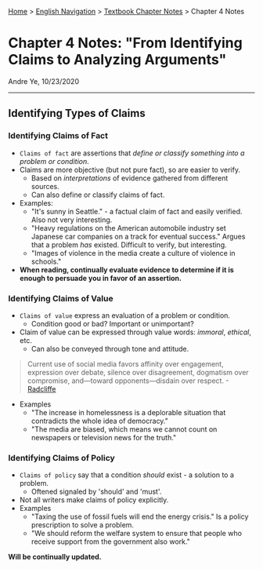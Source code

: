[Home](https://andre-ye.github.io) > [English Navigation](https://andre-ye.github.io/english/english_navigation) > [Textbook Chapter Notes](https://andre-ye.github.io/english/english_navigation#textbook-chapter-notes) > Chapter 4 Notes

# Chapter 4 Notes: "From Identifying Claims to Analyzing Arguments"
Andre Ye, 10/23/2020

---

## Identifying Types of Claims
### Identifying Claims of Fact
- `Claims of fact` are assertions that *define or classify something into a problem or condition*.
- Claims are more objective (but not pure fact), so are easier to verify.
  - Based on *interpretations* of evidence gathered from different sources.
  - Can also define or classify claims of fact.
- Examples:
  - "It's sunny in Seattle." - a factual claim of fact and easily verified. Also not very interesting.
  - "Heavy regulations on the American automobile industry set Japanese car companies on a track for eventual success." Argues that a problem *has* existed. Difficult to verify, but interesting.
  - "Images of violence in the media create a culture of violence in schools."
- **When reading, continually evaluate evidence to determine if it is enough to persuade you in favor of an assertion.**

### Identifying Claims of Value
- `Claims of value` express an evaluation of a problem or condition.
  - Condition good or bad? Important or unimportant?
- Claim of value can be expressed through value words: *immoral*, *ethical*, etc.
  - Can also be conveyed through tone and attitude.
> Current use of social media favors affinity over engagement, expression over debate, silence over disagreement, dogmatism over compromise, and—toward opponents—disdain over respect. -[Radcliffe](https://andre-ye.github.io/english/essay-notes/why-arents-social-media-delivering-democracy)
- Examples
  - "The increase in homelessness is a deplorable situation that contradicts the whole idea of democracy."
  - "The media are biased, which means we cannot count on newspapers or television news for the truth."
  

### Identifying Claims of Policy
- `Claims of policy` say that a condition *should* exist - a solution to a problem.
  - Oftened signaled by 'should' and 'must'.
- Not all writers make claims of policy explicitly.
- Examples
  - "Taxing the use of fossil fuels will end the energy crisis." Is a policy prescription to solve a problem.
  - "We should reform the welfare system to ensure that people who receive support from the government also work."
  
  
**Will be continually updated.**  
